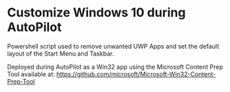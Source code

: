 # Customize Windows 10 during AutoPilot
Powershell script used to remove unwanted UWP Apps and set the default layout of the Start Menu and Taskbar.

Deployed during AutoPilot as a Win32 app using the Microsoft Content Prep Tool available at: https://github.com/microsoft/Microsoft-Win32-Content-Prep-Tool